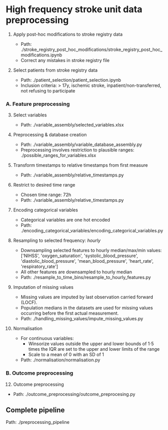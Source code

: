 # High frequency stroke unit data preprocessing

1. Apply post-hoc modifications to stroke registry data
   - Path: ./stroke_registry_post_hoc_modifications/stroke_registry_post_hoc_modifications.ipynb
   - Correct any mistakes in stroke registry file

   
2. Select patients from stroke registry data
   - Path: ./patient_selection/patient_selection.ipynb
   - Inclusion criteria: > 17y, ischemic stroke, inpatient/non-transferred, not refusing to participate



### A. Feature preprocessing

3. Select variables
   - Path: ./variable_assembly/selected_variables.xlsx

4. Preprocessing & database creation
   - Path: ./variable_assembly/variable_database_assembly.py
   - Preprocessing involves restriction to plausible ranges: ./possible_ranges_for_variables.xlsx

5. Transform timestamps to relative timestamps from first measure
   - Path: ./variable_assembly/relative_timestamps.py

6. Restrict to desired time range 
   - Chosen time range: 72h
   - Path: ./variable_assembly/relative_timestamps.py

7. Encoding categorical variables
   - Categorical variables are one hot encoded 
   - Path: ./encoding_categorical_variables/encoding_categorical_variables.py
   
8. Resampling to selected frequency: _hourly_
   - Downsampling selected features to hourly median/max/min values: ['NIHSS', 'oxygen_saturation', 'systolic_blood_pressure', 'diastolic_blood_pressure', 'mean_blood_pressure', 'heart_rate', 'respiratory_rate']
   - All other features are downsampled to hourly median
   - Path: ./resample_to_time_bins/resample_to_hourly_features.py

9. Imputation of missing values
    - Missing values are imputed by last observation carried forward (LOCF). 
    - Population medians in the datasets are used for missing values occurring before the first actual measurement.
    - Path: ./handling_missing_values/impute_missing_values.py

11. Normalisation
    - For continuous variables:
       - Winsorize values outside the upper and lower bounds of 1⋅5 times the IQR are set to the upper and lower limits of the range
       - Scale to a mean of 0 with an SD of 1
    - Path: ./normalisation/normalisation.py
    
### B. Outcome preprocessing

12. Outcome preprocessing
   - Path: ./outcome_preprocessing/outcome_preprocesing.py


## Complete pipeline

Path: ./preprocessing_pipeline
